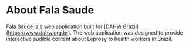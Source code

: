 # About Fala Saude

Fala Saude is a web application built for [DAHW Brazil] (https://www.dahw.org.br). The web application was designed to provide interactive audible content about Leprosy to health workers in Brazil.
